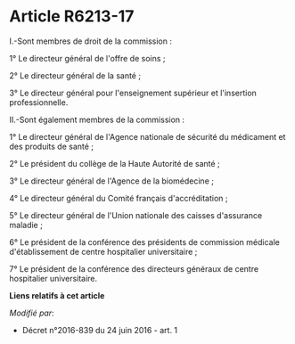 # Article R6213-17

I.-Sont membres de droit de la commission : 

1° Le directeur général de l'offre de soins ; 

2° Le directeur général de la santé ; 

3° Le directeur général pour l'enseignement supérieur et l'insertion professionnelle. 

II.-Sont également membres de la commission : 

1° Le directeur général de l'Agence nationale de sécurité du médicament et des produits de santé ; 

2° Le président du collège de la Haute Autorité de santé ; 

3° Le directeur général de l'Agence de la biomédecine ; 

4° Le directeur général du Comité français d'accréditation ; 

5° Le directeur général de l'Union nationale des caisses d'assurance maladie ; 

6° Le président de la conférence des présidents de commission médicale d'établissement de centre hospitalier universitaire ; 

7° Le président de la conférence des directeurs généraux de centre hospitalier universitaire.

**Liens relatifs à cet article**

_Modifié par_:

  - Décret n°2016-839 du 24 juin 2016 - art. 1
